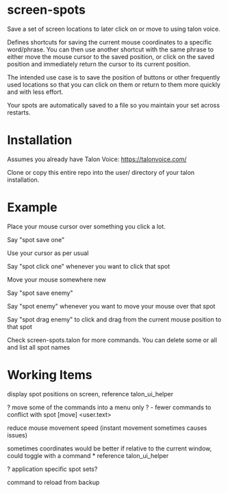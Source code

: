 # screen-spots
Save a set of screen locations to later click on or move to using talon voice.

Defines shortcuts for saving the current mouse coordinates to a specific word/phrase. You can then use another shortcut with the same phrase to either move the mouse cursor to the saved position, or click on the saved position and immediately return the cursor to its current position.

The intended use case is to save the position of buttons or other frequently used locations so that you can click on them or return to them more quickly and with less effort.

Your spots are automatically saved to a file so you maintain your set across restarts.

# Installation
Assumes you already have Talon Voice: https://talonvoice.com/

Clone or copy this entire repo into the user/ directory of your talon installation. 

# Example
Place your mouse cursor over something you click a lot.

Say "spot save one"

Use your cursor as per usual

Say "spot click one" whenever you want to click that spot

Move your mouse somewhere new

Say "spot save enemy"

Say "spot enemy" whenever you want to move your mouse over that spot

Say "spot drag enemy" to click and drag from the current mouse position to that spot

Check screen-spots.talon for more commands. You can delete some or all and list all spot names

# Working Items
display spot positions on screen, reference talon_ui_helper

? move some of the commands into a menu only ?
    - fewer commands to conflict with spot [move] <user.text>

reduce mouse movement speed (instant movement sometimes causes issues)

sometimes coordinates would be better if relative to the current window, could toggle with a command
    * reference talon_ui_helper

? application specific spot sets?

command to reload from backup
